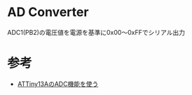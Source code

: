 # AD Converter

ADC1(PB2)の電圧値を電源を基準に0x00〜0xFFでシリアル出力

# 参考

* [ATTiny13AのADC機能を使う](https://blog.goo.ne.jp/paramako/e/aaea8ec6c7618ca6e083c95776c551d1)

